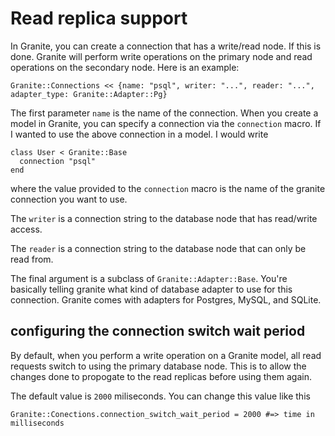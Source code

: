 # Read replica support

In Granite, you can create a connection that has a write/read node. If this is done. Granite will perform write operations on the primary node and read operations on the secondary node. Here is an example:

```crystal
Granite::Connections << {name: "psql", writer: "...", reader: "...", adapter_type: Granite::Adapter::Pg}
```

The first parameter `name` is the name of the connection. When you create a model in Granite, you can specify a connection via the `connection` macro. If I wanted to use the above connection in a model. I would write

```cr
class User < Granite::Base
  connection "psql"
end
```

where the value provided to the `connection` macro is the name of the granite connection you want to use.

The `writer` is a connection string to the database node that has read/write access.

The `reader` is a connection string to the database node that can only be read from.

The final argument is a subclass of `Granite::Adapter::Base`. You're basically telling granite what kind of database adapter to use for this connection. Granite comes with adapters for Postgres, MySQL, and SQLite.

## configuring the connection switch wait period

By default, when you perform a write operation on a Granite model, all read requests switch to using the primary database node. This is to allow the changes done to propogate to the read replicas before using them again. 

The default value is `2000` miliseconds. You can change this value like this

```cr
Granite::Conections.connection_switch_wait_period = 2000 #=> time in milliseconds
```

